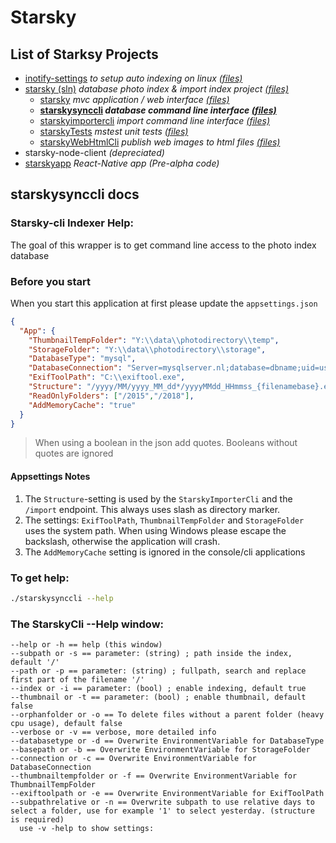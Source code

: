 # Starsky
## List of Starksy Projects
 - [inotify-settings](../../inotify-settings/readme.md) _to setup auto indexing on linux [(files)](../../inotify-settings)_
 - [starsky (sln)](../../starsky/readme.md) _database photo index & import index project [(files)](../../starsky)_
   - [starsky](../../starsky/starsky/readme.md)  _mvc application / web interface [(files)](../../starsky/starsky)_
   - __[starskysynccli](../../starsky/starskysynccli/readme.md)  _database command line interface [(files)](../../starsky/starskysynccli)___
   - [starskyimportercli](../../starsky/starskyimportercli/readme.md)  _import command line interface [(files)](../../starsky/starskyimportercli)_
   - [starskyTests](../../starsky/starskyTests/readme.md)  _mstest unit tests [(files)](../../starsky/starskyTests)_
   - [starskyWebHtmlCli](../../starsky/starskywebhtmlcli/readme.md)  _publish web images to html files [(files)](../../starsky/starskywebhtmlcli)_
 - starsky-node-client  _(depreciated)_
 - [starskyapp](../../starskyapp) _React-Native app (Pre-alpha code)_

## starskysynccli docs

### Starsky-cli Indexer Help:
The goal of this wrapper is to get command line access to the photo index database

### Before you start

When you start this application at first please update the `appsettings.json`
```json
{
  "App": {
    "ThumbnailTempFolder": "Y:\\data\\photodirectory\\temp",
    "StorageFolder": "Y:\\data\\photodirectory\\storage",
    "DatabaseType": "mysql",
    "DatabaseConnection": "Server=mysqlserver.nl;database=dbname;uid=username;pwd=password;",
    "ExifToolPath": "C:\\exiftool.exe",
    "Structure": "/yyyy/MM/yyyy_MM_dd*/yyyyMMdd_HHmmss_{filenamebase}.ext",
    "ReadOnlyFolders": ["/2015","/2018"],
    "AddMemoryCache": "true"
  }
}
```
>    When using a boolean in the json add quotes. Booleans without quotes are ignored

#### Appsettings Notes
1)   The `Structure`-setting is used by the `StarskyImporterCli` and the `/import` endpoint. 
    This always uses slash as directory marker. 
2)   The settings: `ExifToolPath`, `ThumbnailTempFolder` and  `StorageFolder` uses the system path.
When using Windows please escape the backslash, otherwise the application will crash.
3)    The `AddMemoryCache` setting is ignored in the console/cli applications 


### To get help:
```sh
./starskysynccli --help
```

### The StarskyCli --Help window:
```
--help or -h == help (this window)
--subpath or -s == parameter: (string) ; path inside the index, default '/'
--path or -p == parameter: (string) ; fullpath, search and replace first part of the filename '/'
--index or -i == parameter: (bool) ; enable indexing, default true
--thumbnail or -t == parameter: (bool) ; enable thumbnail, default false
--orphanfolder or -o == To delete files without a parent folder (heavy cpu usage), default false
--verbose or -v == verbose, more detailed info
--databasetype or -d == Overwrite EnvironmentVariable for DatabaseType
--basepath or -b == Overwrite EnvironmentVariable for StorageFolder
--connection or -c == Overwrite EnvironmentVariable for DatabaseConnection
--thumbnailtempfolder or -f == Overwrite EnvironmentVariable for ThumbnailTempFolder
--exiftoolpath or -e == Overwrite EnvironmentVariable for ExifToolPath
--subpathrelative or -n == Overwrite subpath to use relative days to select a folder, use for example '1' to select yesterday. (structure is required)
  use -v -help to show settings:
```
